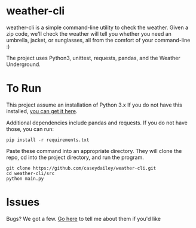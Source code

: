 # weather-cli

weather-cli is a simple command-line utility to check the weather.
Given a zip code, we'll check the weather will tell you whether you need an umbrella, jacket, or sunglasses, all from the comfort of your command-line :)

The project uses Python3, unittest, requests, pandas, and the Weather Underground.



# To Run

This project assume an installation of Python 3.x 
If you do not have this installed, [you can get it here](https://www.python.org/downloads/).

Additional dependencies include pandas and requests. 
If you do not have those, you can run:

```
pip install -r requirements.txt

```

Paste these command into an appropriate directory. 
They will clone the repo, cd into the project directory, and run the program.

```
git clone https://github.com/caseydailey/weather-cli.git
cd weather-cli/src
python main.py

```


# Issues


Bugs? We got a few. [Go here](https://github.com/caseydailey/weather-cli/issues) to tell me about them if you'd like


